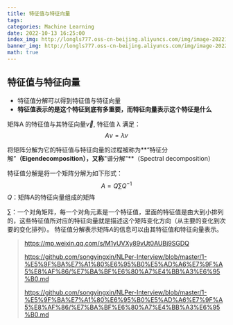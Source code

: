 ```yaml
---
title: 特征值与特征向量
tags: 
categories: Machine Learning
date: 2022-10-13 16:25:00
index_img: http://longls777.oss-cn-beijing.aliyuncs.com/img/image-20221013160652989.png
banner_img: http://longls777.oss-cn-beijing.aliyuncs.com/img/image-20221013160652989.png
math: true
---
```


## 特征值与特征向量

- 特征值分解可以得到特征值与特征向量
- **特征值表示的是这个特征到底有多重要，而特征向量表示这个特征是什么**

矩阵A 的特征值与其特征向量$\vec{v}$, 特征值 λ 满足： $$ A\nu = \lambda \nu $$

将矩阵分解为它的特征值与特征向量的过程被称为**“特征分解”**（Eigendecomposition），又称**"谱分解"**（Spectral decomposition）

特征值分解是将一个矩阵分解为如下形式：
$$
A=Q\sum Q^{-1}
$$
$Q$：矩阵A的特征向量组成的矩阵

$\sum$：一个对角矩阵，每一个对角元素是一个特征值，里面的特征值是由大到小排列的，这些特征值所对应的特征向量就是描述这个矩阵变化方向（从主要的变化到次要的变化排列）。 特征值分解表示矩阵$A$的信息可以由其特征值和特征向量表示。



> https://mp.weixin.qq.com/s/M1yUVXy89vUt0AUBj9SGDQ
>
> https://github.com/songyingxin/NLPer-Interview/blob/master/1-%E5%9F%BA%E7%A1%80%E6%95%B0%E5%AD%A6%E7%9F%A5%E8%AF%86/%E7%BA%BF%E6%80%A7%E4%BB%A3%E6%95%B0.md
>
> https://github.com/songyingxin/NLPer-Interview/blob/master/1-%E5%9F%BA%E7%A1%80%E6%95%B0%E5%AD%A6%E7%9F%A5%E8%AF%86/%E7%BA%BF%E6%80%A7%E4%BB%A3%E6%95%B0.md

